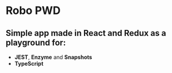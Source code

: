 # Robo PWD

## Simple app made in React and Redux as a playground for:
- **JEST**, **Enzyme** and **Snapshots**
- **TypeScript**
